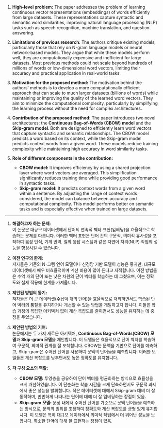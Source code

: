 1. **High-level problem:**
   The paper addresses the problem of learning continuous vector representations (embeddings) of words efficiently from large datasets. These representations capture syntactic and semantic word similarities, improving natural language processing (NLP) tasks such as speech recognition, machine translation, and question answering.

2. **Limitations of previous research:**
   The authors critique existing models, particularly those that rely on N-gram language models or neural network-based models. They argue that while these models perform well, they are computationally expensive and inefficient for large datasets. Most previous methods could not scale beyond hundreds of millions of words or low-dimensional word vectors, limiting their accuracy and practical application in real-world tasks.

3. **Motivation for the proposed method:**
   The motivation behind the authors' methods is to develop a more computationally efficient approach that can scale to much larger datasets (billions of words) while maintaining or improving the quality of the learned word vectors. They aim to minimize the computational complexity, particularly by simplifying the learning process without the need for complex architectures.

4. **Contribution of the proposed method:**
   The paper introduces two novel architectures: the **Continuous Bag-of-Words (CBOW) model** and the **Skip-gram model**. Both are designed to efficiently learn word vectors that capture syntactic and semantic relationships. The CBOW model predicts a word based on its context, while the Skip-gram model predicts context words from a given word. These models reduce training complexity while maintaining high accuracy in word similarity tasks.

5. **Role of different components in the contribution:**
   - **CBOW model:** It improves efficiency by using a shared projection layer where word vectors are averaged. This simplification significantly reduces training time while providing good performance in syntactic tasks.
   - **Skip-gram model:** It predicts context words from a given word within a sentence. By adjusting the range of context words considered, the model can balance between accuracy and computational complexity. This model performs better on semantic tasks and is especially effective when trained on large datasets.
  
---

1. **해결하고자 하는 문제:**  
   이 논문은 대규모 데이터셋에서 단어의 연속적 벡터 표현(임베딩)을 효율적으로 학습하는 문제를 다룹니다. 이러한 벡터 표현은 단어 간의 구문적, 의미적 유사성을 포착하여 음성 인식, 기계 번역, 질의 응답 시스템과 같은 자연어 처리(NLP) 작업의 성능을 향상시킬 수 있습니다.

2. **이전 연구의 한계:**  
   저자들은 기존의 N-그램 언어 모델이나 신경망 기반 모델이 성능은 좋지만, 대규모 데이터셋에서 매우 비효율적이며 계산 비용이 많이 든다고 지적합니다. 이전 방법들은 수억 개의 단어 또는 낮은 차원의 단어 벡터를 학습하는 데 그쳤으며, 이는 정확도와 실제 적용에 한계를 가져옵니다.

3. **제안된 방법의 동기:**  
   저자들은 더 큰 데이터셋(수십억 개의 단어)을 효율적으로 처리하면서도 학습된 단어 벡터의 품질을 유지하거나 개선할 수 있는 방법을 개발하고자 합니다. 이들은 학습 과정의 복잡한 아키텍처 없이 계산 복잡도를 줄이면서도 성능을 유지하는 데 중점을 두었습니다.

4. **제안된 방법의 기여:**  
   논문에서는 두 가지 새로운 아키텍처, **Continuous Bag-of-Words(CBOW) 모델**과 **Skip-gram 모델**을 제안합니다. 이 모델들은 효율적으로 단어 벡터를 학습하여 구문적, 의미적 관계를 잘 포착합니다. CBOW는 문맥을 기반으로 단어를 예측하고, Skip-gram은 주어진 단어를 사용하여 문맥의 단어들을 예측합니다. 이러한 모델들은 계산 복잡도를 낮추면서도 높은 정확도를 유지합니다.

5. **각 구성 요소의 역할:**  
   - **CBOW 모델:** 투영층을 공유하여 단어 벡터를 평균화하는 방식으로 효율성을 크게 개선하였습니다. 이 단순화는 학습 시간을 크게 단축하면서도 구문적 과제에서 좋은 성능을 발휘합니다. 작은 데이터셋에 대해서 Skip-gram 대비 더 잘 동작하며, 빈번하게 나타나는 단어에 대해 더 잘 임베딩하는 장점이 있음.
   - **Skip-gram 모델:** 문장 내에서 주어진 단어를 기준으로 문맥 단어들을 예측하는 방식으로, 문맥의 범위를 조정하여 정확도와 계산 복잡도를 균형 있게 유지합니다. 이 모델은 특히 대규모 데이터에서 의미적 작업에서 더 뛰어난 성능을 보입니다. 희소한 단어에 대해 잘 표현하는 장점이 있음.
